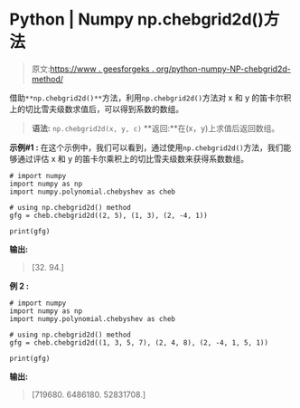 # Python | Numpy np.chebgrid2d()方法

> 原文:[https://www . geesforgeks . org/python-numpy-NP-chebgrid2d-method/](https://www.geeksforgeeks.org/python-numpy-np-chebgrid2d-method/)

借助`**np.chebgrid2d()**`方法，利用`np.chebgrid2d()`方法对 x 和 y 的笛卡尔积上的切比雪夫级数求值后，可以得到系数的数组。

> **语法:** `np.chebgrid2d(x, y, c)`
> **返回:**在(x，y)上求值后返回数组。

**示例#1 :**
在这个示例中，我们可以看到，通过使用`np.chebgrid2d()`方法，我们能够通过评估 x 和 y 的笛卡尔乘积上的切比雪夫级数来获得系数数组。

```
# import numpy
import numpy as np
import numpy.polynomial.chebyshev as cheb

# using np.chebgrid2d() method
gfg = cheb.chebgrid2d((2, 5), (1, 3), (2, -4, 1))

print(gfg)
```

**输出:**

> [32\. 94.]

**例 2 :**

```
# import numpy
import numpy as np
import numpy.polynomial.chebyshev as cheb

# using np.chebgrid2d() method
gfg = cheb.chebgrid2d((1, 3, 5, 7), (2, 4, 8), (2, -4, 1, 5, 1))

print(gfg)
```

**输出:**

> [719680\. 6486180\. 52831708.]